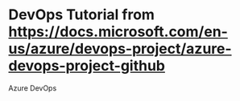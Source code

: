# DevOps Tutorial from https://docs.microsoft.com/en-us/azure/devops-project/azure-devops-project-github
Azure DevOps
